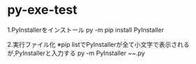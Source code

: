 # py-exe-test
1.PyInstallerをインストール
py -m pip install PyInstaller

2.実行ファイル化
※pip listでPyInstallerが全て小文字で表示されるが,PyInstallerと入力する
py -m PyInstaller ~~.py


